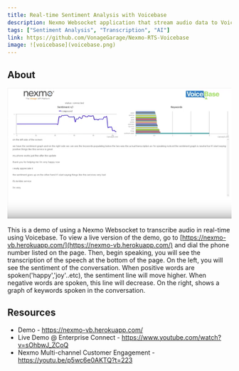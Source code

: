 ```yaml
---
title: Real-time Sentiment Analysis with Voicebase
description: Nexmo Websocket application that stream audio data to Voice for Real-Time sentiment analysis as well as a real-time transcription 
tags: ["Sentiment Analysis", "Transcription", "AI"]
link: https://github.com/VonageGarage/Nexmo-RTS-Voicebase
image: ![voicebase](voicebase.png)
---
```


## About
![voicebase](voicebase.png)

This is a demo of using a Nexmo Websocket to transcribe audio in real-time using Voicebase. To view a live version of the demo, go to [https://nexmo-vb.herokuapp.com/](https://nexmo-vb.herokuapp.com/) and dial the phone number listed on the page. Then, begin speaking, you will see the transcription of the speech at the bottom of the page. On the left, you will see the sentiment of the conversation. When positive words are spoken('happy','joy'..etc), the sentiment line will move higher. When negative words are spoken, this line will decrease. On the right, shows a graph of keywords spoken in the conversation.

## Resources
- Demo - https://nexmo-vb.herokuapp.com/ 
- Live Demo @ Enterprise Connect - https://www.youtube.com/watch?v=sOhbwJ_ZCoQ
- Nexmo Multi-channel Customer Engagement - https://youtu.be/p5wc6e0AKTQ?t=223
